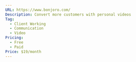 ```yaml
---
URL: https://www.bonjoro.com/
Description: Convert more customers with personal videos
Tag:
  - Client Working
  - Communication
  - Video
Pricing:
  - Free
  - Paid
Price: $19/month
---
```


